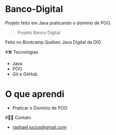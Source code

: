 # Banco-Digital
Projeto feito em Java praticando o domínio de POO.

> Projeto Banco Digital

Feito no Bootcamp Québec Java Digital da DIO

#🛠️ Tecnológias
- Java
- POO
- Git e GitHub

# O que aprendi
- Praticar o Domínio de POO

#🧑‍💻 Contato
- raphael.jucius@gmail.com
